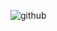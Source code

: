 
![github](https://github.com/micheledic/micheledic/assets/56386269/79ef0794-338b-4fda-a316-299e8aaa3030)
